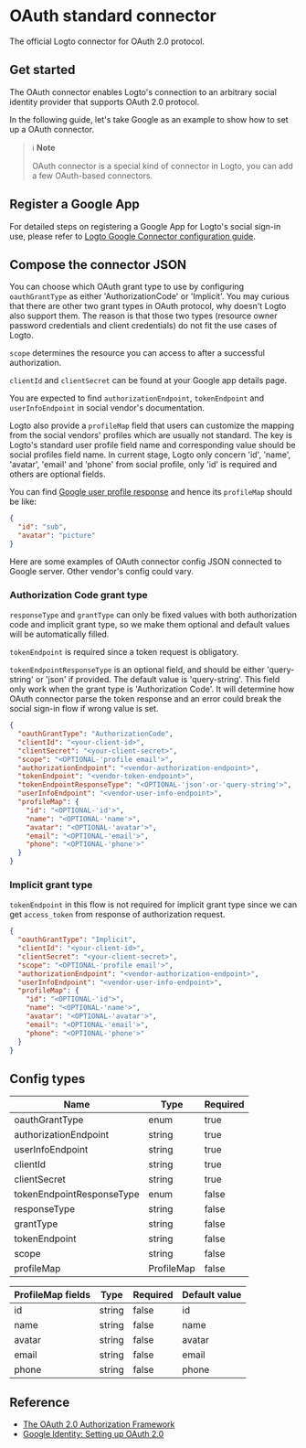 # OAuth standard connector

The official Logto connector for OAuth 2.0 protocol.

## Get started

The OAuth connector enables Logto's connection to an arbitrary social identity provider that supports OAuth 2.0 protocol.

In the following guide, let's take Google as an example to show how to set up a OAuth connector.

> ℹ️ **Note**
> 
> OAuth connector is a special kind of connector in Logto, you can add a few OAuth-based connectors.

## Register a Google App

For detailed steps on registering a Google App for Logto's social sign-in use, please refer to [Logto Google Connector configuration guide](https://github.com/logto-io/connectors/tree/master/packages/connector-google#set-up-a-project-in-the-google-api-console).

## Compose the connector JSON

You can choose which OAuth grant type to use by configuring `oauthGrantType` as either 'AuthorizationCode' or 'Implicit'. You may curious that there are other two grant types in OAuth protocol, why doesn't Logto also support them. The reason is that those two types (resource owner password credentials and client credentials) do not fit the use cases of Logto.

`scope` determines the resource you can access to after a successful authorization.

`clientId` and `clientSecret` can be found at your Google app details page.

You are expected to find `authorizationEndpoint`, `tokenEndpoint` and `userInfoEndpoint` in social vendor's documentation.

Logto also provide a `profileMap` field that users can customize the mapping from the social vendors' profiles which are usually not standard. The key is Logto's standard user profile field name and corresponding value should be social profiles field name. In current stage, Logto only concern 'id', 'name', 'avatar', 'email' and 'phone' from social profile, only 'id' is required and others are optional fields.

You can find [Google user profile response](https://developers.google.com/identity/openid-connect/openid-connect#an-id-tokens-payload) and hence its `profileMap` should be like:

```json
{
  "id": "sub",
  "avatar": "picture"
}
```

Here are some examples of OAuth connector config JSON connected to Google server. Other vendor's config could vary.

### Authorization Code grant type

`responseType` and `grantType` can only be fixed values with both authorization code and implicit grant type, so we make them optional and default values will be automatically filled.

`tokenEndpoint` is required since a token request is obligatory.

`tokenEndpointResponseType` is an optional field, and should be either 'query-string' or 'json' if provided. The default value is 'query-string'. This field only work when the grant type is 'Authorization Code'. It will determine how OAuth connector parse the token response and an error could break the social sign-in flow if wrong value is set.

```json
{
  "oauthGrantType": "AuthorizationCode",
  "clientId": "<your-client-id>",
  "clientSecret": "<your-client-secret>",
  "scope": "<OPTIONAL-'profile email'>",
  "authorizationEndpoint": "<vendor-authorization-endpoint>",
  "tokenEndpoint": "<vendor-token-endpoint>",
  "tokenEndpointResponseType": "<OPTIONAL-'json'-or-'query-string'>",
  "userInfoEndpoint": "<vendor-user-info-endpoint>",
  "profileMap": {
    "id": "<OPTIONAL-'id'>",
    "name": "<OPTIONAL-'name'>",
    "avatar": "<OPTIONAL-'avatar'>",
    "email": "<OPTIONAL-'email'>",
    "phone": "<OPTIONAL-'phone'>"
  }
}
```

### Implicit grant type

`tokenEndpoint` in this flow is not required for implicit grant type since we can get `access_token` from response of authorization request.

```json
{
  "oauthGrantType": "Implicit",
  "clientId": "<your-client-id>",
  "clientSecret": "<your-client-secret>",
  "scope": "<OPTIONAL-'profile email'>",
  "authorizationEndpoint": "<vendor-authorization-endpoint>",
  "userInfoEndpoint": "<vendor-user-info-endpoint>",
  "profileMap": {
    "id": "<OPTIONAL-'id'>",
    "name": "<OPTIONAL-'name'>",
    "avatar": "<OPTIONAL-'avatar'>",
    "email": "<OPTIONAL-'email'>",
    "phone": "<OPTIONAL-'phone'>"
  }
}
```

## Config types

| Name                      | Type       | Required |
|---------------------------|------------|----------|
| oauthGrantType            | enum       | true     |
| authorizationEndpoint     | string     | true     |
| userInfoEndpoint          | string     | true     |
| clientId                  | string     | true     |
| clientSecret              | string     | true     |
| tokenEndpointResponseType | enum       | false    |
| responseType              | string     | false    |
| grantType                 | string     | false    |
| tokenEndpoint             | string     | false    |
| scope                     | string     | false    |
| profileMap                | ProfileMap | false    |

| ProfileMap fields | Type   | Required | Default value |
|-------------------|--------|----------|---------------|
| id                | string | false    | id            |
| name              | string | false    | name          |
| avatar            | string | false    | avatar        |
| email             | string | false    | email         |
| phone             | string | false    | phone         |

## Reference

* [The OAuth 2.0 Authorization Framework](https://www.rfc-editor.org/rfc/rfc6749)
* [Google Identity: Setting up OAuth 2.0](https://developers.google.com/identity/protocols/oauth2/openid-connect#appsetup)
